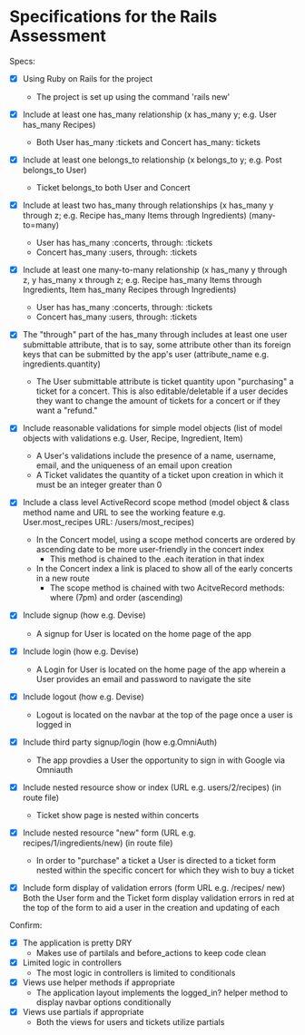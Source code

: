 # Specifications for the Rails Assessment
Specs:
- [X] Using Ruby on Rails for the project
    - The project is set up using the command 'rails new'

- [X] Include at least one has_many relationship (x has_many y; e.g. User has_many Recipes)
    - Both User has_many :tickets and Concert has_many: tickets

- [X] Include at least one belongs_to relationship (x belongs_to y; e.g. Post belongs_to User)
    - Ticket belongs_to both User and Concert

- [X] Include at least two has_many through relationships (x has_many y through z; e.g. Recipe has_many Items through Ingredients) (many-to=many)
    - User has has_many :concerts, through: :tickets 
    - Concert has_many :users, through: :tickets

- [X] Include at least one many-to-many relationship (x has_many y through z, y has_many x through z; e.g. Recipe has_many Items through Ingredients, Item has_many Recipes through Ingredients)
    - User has has_many :concerts, through: :tickets 
    - Concert has_many :users, through: :tickets
    
- [X] The "through" part of the has_many through includes at least one user submittable attribute, that is to say, some attribute other than its foreign keys that can be submitted by the app's user (attribute_name e.g. ingredients.quantity)
    - The User submittable attribute is ticket quantity upon "purchasing" a ticket for a concert. This is also editable/deletable if a user decides they want to change the amount of tickets for a concert or if they want a "refund."

- [X] Include reasonable validations for simple model objects (list of model objects with validations e.g. User, Recipe, Ingredient, Item)
    - A User's validations include the presence of a name, username, email, and the uniqueness of an email upon creation
    - A Ticket validates the quantity of a ticket upon creation in which it must be an integer greater than 0

- [X] Include a class level ActiveRecord scope method (model object & class method name and URL to see the working feature e.g. User.most_recipes URL: /users/most_recipes)
    - In the Concert model, using a scope method concerts are ordered by ascending date to be more user-friendly in the concert index
        - This method is chained to the .each iteration in that index
    - In the Concert index a link is placed to show all of the early concerts in a new route
        - The scope method is chained with two AcitveRecord methods: where (7pm) and order (ascending) 

- [X] Include signup (how e.g. Devise)
    - A signup for User is located on the home page of the app

- [X] Include login (how e.g. Devise)
    - A Login for User is located on the home page of the app wherein a User provides an email and password to navigate the site

- [X] Include logout (how e.g. Devise)
    - Logout is located on the navbar at the top of the page once a user is logged in 
    
- [X] Include third party signup/login (how e.g.OmniAuth)
    - The app provdies a User the opportunity to sign in with Google via Omniauth

- [X] Include nested resource show or index (URL e.g. users/2/recipes) (in route file)
    - Ticket show page is nested within concerts

- [X] Include nested resource "new" form (URL e.g. recipes/1/ingredients/new) (in route file)
    - In order to "purchase" a ticket a User is directed to a ticket form nested within the specific concert for which they wish to buy a ticket

- [X] Include form display of validation errors (form URL e.g. /recipes/
new)
    Both the User form and the Ticket form display validation errors in red
    at the top of the form to aid a user in the creation and updating of each


Confirm:
- [X] The application is pretty DRY
    - Makes use of partilals and before_actions to keep code clean
- [X] Limited logic in controllers
    - The most logic in controllers is limited to conditionals 
- [X] Views use helper methods if appropriate
    - The application layout implements the logged_in? helper method to display navbar options conditionally
- [X] Views use partials if appropriate
    - Both the views for users and tickets utilize partials